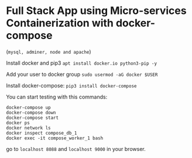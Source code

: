 # Full Stack App using Micro-services Containerization with docker-compose

(``mysql, adminer, node and apache``)

Install docker and pip3
``apt install docker.io python3-pip -y``

Add your user to docker group ``sudo usermod -aG docker $USER`` 

Install docker-compose: ``pip3 install docker-compose``

You can start testing with this commands: 

```
docker-compose up
docker-compose down
docker-compose start
docker ps
docker network ls
docker inspect compose_db_1
docker exec -it compose_worker_1 bash

```

go to ``localhost 8088`` and ``localhost 9000`` in your browser.

